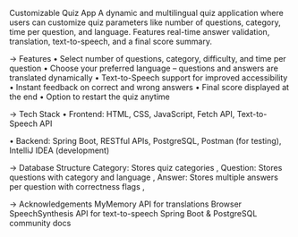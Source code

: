 Customizable Quiz App
A dynamic and multilingual quiz application where users can customize quiz parameters like number of questions, category, time per question, and language. Features real-time answer validation, translation, text-to-speech, and a final score summary.

-> Features
• Select number of questions, category, difficulty, and time per question
• Choose your preferred language – questions and answers are translated dynamically
• Text-to-Speech support for improved accessibility
• Instant feedback on correct and wrong answers
• Final score displayed at the end
• Option to restart the quiz anytime

-> Tech Stack
• Frontend:
HTML,
CSS,
JavaScript,
Fetch API,
Text-to-Speech API

• Backend:
Spring Boot,
RESTful APIs,
PostgreSQL,
Postman (for testing),
IntelliJ IDEA (development)

-> Database Structure
Category: Stores quiz categories ,
Question: Stores questions with category and language ,
Answer: Stores multiple answers per question with correctness flags ,

-> Acknowledgements
MyMemory API for translations
Browser SpeechSynthesis API for text-to-speech
Spring Boot & PostgreSQL community docs


